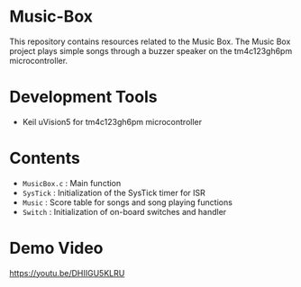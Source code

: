 # Music-Box

This repository contains resources related to the Music Box. The Music Box project plays simple songs through a buzzer speaker on the tm4c123gh6pm microcontroller.

# Development Tools

* Keil uVision5 for tm4c123gh6pm microcontroller

# Contents

* `MusicBox.c` : Main function
* `SysTick` : Initialization of the SysTick timer for ISR
* `Music` : Score table for songs and song playing functions
* `Switch` : Initialization of on-board switches and handler

# Demo Video
https://youtu.be/DHIIGU5KLRU
